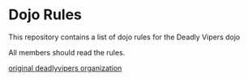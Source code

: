 Dojo Rules
==========

This repository contains a list of dojo rules for the Deadly Vipers dojo

All members should read the rules.

[original deadlyvipers organization](https://github.com/deadlyvipers)
